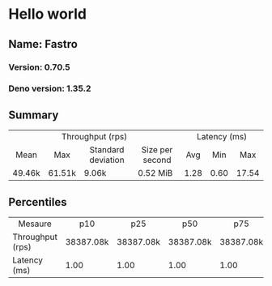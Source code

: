 # Hello world
## Name: Fastro 

### Version: 0.70.5
### Deno version: 1.35.2

## Summary
<table>
<tr>
    <td align="center" colspan="4">Throughput (rps)</td>
    <td align="center" colspan="3">Latency (ms)</td>
</tr>
<tr>
    <td align="center">Mean</td>
    <td align="center">Max</td>
    <td align="center">Standard deviation</td>
    <td align="center">Size per second</td>
    <td align="center">Avg</td>
    <td align="center">Min</td>
    <td align="center">Max</td>
</tr>
<tr>
    <td>49.46k</td>
    <td>61.51k</td>
    <td>9.06k</td>
    <td>0.52 MiB</td>
    <td>1.28</td>
    <td>0.60</td>
    <td>17.54</td>
</tr>
</table>

## Percentiles

<table>
<tr>
  <td align="center">Mesaure</td>
  <td align="center">p10</td>
  <td align="center">p25</td>
  <td align="center">p50</td>
  <td align="center">p75</td>
  <td align="center">p90</td>
  <td align="center">p95</td>
  <td align="center">p99</td>
</tr>
<tr>
  <td>Throughput (rps)</td>
  <td>38387.08k</td>
  <td>38387.08k</td>
  <td>38387.08k</td>
  <td>38387.08k</td>
  <td>58566.83k</td>
  <td>60416.38k</td>
  <td>61512.05k</td>
</tr>
<tr>
  <td>Latency (ms)</td>
  <td>1.00</td>
  <td>1.00</td>
  <td>1.00</td>
  <td>1.00</td>
  <td>1.76</td>
  <td>2.11</td>
  <td>3.32</td>
</tr>
</table>
